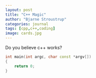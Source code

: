 ```yaml
---
layout: post
title: "C++ Magic"
author: "Bjarne Stroustrup"
categories: journal
tags: [cpp,c++,coding]
image: cards.jpg
---
```


Do you believe c++ works?
```c++
int main(int argc, char const *argv[])
{
	return 0;
}
```
